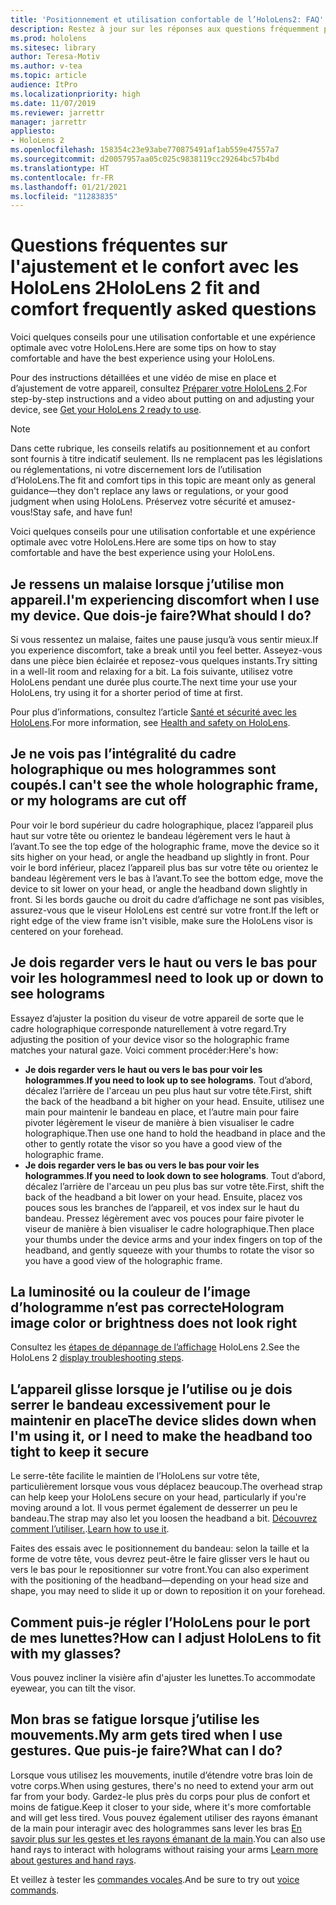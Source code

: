 ```yaml
---
title: 'Positionnement et utilisation confortable de l’HoloLens2: FAQ'
description: Restez à jour sur les réponses aux questions fréquemment posées sur l’ajustement de votre HoloLens 2 et profitez confortablement des expériences de reality mixed.
ms.prod: hololens
ms.sitesec: library
author: Teresa-Motiv
ms.author: v-tea
ms.topic: article
audience: ItPro
ms.localizationpriority: high
ms.date: 11/07/2019
ms.reviewer: jarrettr
manager: jarrettr
appliesto:
- HoloLens 2
ms.openlocfilehash: 158354c23e93abe770875491af1ab559e47557a7
ms.sourcegitcommit: d20057957aa05c025c9838119cc29264bc57b4bd
ms.translationtype: HT
ms.contentlocale: fr-FR
ms.lasthandoff: 01/21/2021
ms.locfileid: "11283835"
---
```

# <span data-ttu-id="6a294-103">Questions fréquentes sur l'ajustement et le confort avec les HoloLens 2</span><span class="sxs-lookup"><span data-stu-id="6a294-103">HoloLens 2 fit and comfort frequently asked questions</span></span>

<span data-ttu-id="6a294-104">Voici quelques conseils pour une utilisation confortable et une expérience optimale avec votre HoloLens.</span><span class="sxs-lookup"><span data-stu-id="6a294-104">Here are some tips on how to stay comfortable and have the best experience using your HoloLens.</span></span>

<span data-ttu-id="6a294-105">Pour des instructions détaillées et une vidéo de mise en place et d’ajustement de votre appareil, consultez [Préparer votre HoloLens 2](hololens2-setup.md).</span><span class="sxs-lookup"><span data-stu-id="6a294-105">For step-by-step instructions and a video about putting on and adjusting your device, see [Get your HoloLens 2 ready to use](hololens2-setup.md).</span></span>

> [!NOTE]
> <span data-ttu-id="6a294-106">Dans cette rubrique, les conseils relatifs au positionnement et au confort sont fournis à titre indicatif seulement. Ils ne remplacent pas les législations ou réglementations, ni votre discernement lors de l’utilisation d’HoloLens.</span><span class="sxs-lookup"><span data-stu-id="6a294-106">The fit and comfort tips in this topic are meant only as general guidance&mdash;they don't replace any laws or regulations, or your good judgment when using HoloLens.</span></span> <span data-ttu-id="6a294-107">Préservez votre sécurité et amusez-vous!</span><span class="sxs-lookup"><span data-stu-id="6a294-107">Stay safe, and have fun!</span></span>

<span data-ttu-id="6a294-108">Voici quelques conseils pour une utilisation confortable et une expérience optimale avec votre HoloLens.</span><span class="sxs-lookup"><span data-stu-id="6a294-108">Here are some tips on how to stay comfortable and have the best experience using your HoloLens.</span></span>

## <span data-ttu-id="6a294-109">Je ressens un malaise lorsque j’utilise mon appareil.</span><span class="sxs-lookup"><span data-stu-id="6a294-109">I'm experiencing discomfort when I use my device.</span></span> <span data-ttu-id="6a294-110">Que dois-je faire?</span><span class="sxs-lookup"><span data-stu-id="6a294-110">What should I do?</span></span>

<span data-ttu-id="6a294-111">Si vous ressentez un malaise, faites une pause jusqu’à vous sentir mieux.</span><span class="sxs-lookup"><span data-stu-id="6a294-111">If you experience discomfort, take a break until you feel better.</span></span> <span data-ttu-id="6a294-112">Asseyez-vous dans une pièce bien éclairée et reposez-vous quelques instants.</span><span class="sxs-lookup"><span data-stu-id="6a294-112">Try sitting in a well-lit room and relaxing for a bit.</span></span> <span data-ttu-id="6a294-113">La fois suivante, utilisez votre HoloLens pendant une durée plus courte.</span><span class="sxs-lookup"><span data-stu-id="6a294-113">The next time your use your HoloLens, try using it for a shorter period of time at first.</span></span>

<span data-ttu-id="6a294-114">Pour plus d’informations, consultez l’article [Santé et sécurité avec les HoloLens](https://go.microsoft.com/fwlink/p/?LinkId=746661).</span><span class="sxs-lookup"><span data-stu-id="6a294-114">For more information, see [Health and safety on HoloLens](https://go.microsoft.com/fwlink/p/?LinkId=746661).</span></span>

## <span data-ttu-id="6a294-115">Je ne vois pas l’intégralité du cadre holographique ou mes hologrammes sont coupés.</span><span class="sxs-lookup"><span data-stu-id="6a294-115">I can't see the whole holographic frame, or my holograms are cut off</span></span>

<span data-ttu-id="6a294-116">Pour voir le bord supérieur du cadre holographique, placez l’appareil plus haut sur votre tête ou orientez le bandeau légèrement vers le haut à l’avant.</span><span class="sxs-lookup"><span data-stu-id="6a294-116">To see the top edge of the holographic frame, move the device so it sits higher on your head, or angle the headband up slightly in front.</span></span> <span data-ttu-id="6a294-117">Pour voir le bord inférieur, placez l’appareil plus bas sur votre tête ou orientez le bandeau légèrement vers le bas à l’avant.</span><span class="sxs-lookup"><span data-stu-id="6a294-117">To see the bottom edge, move the device to sit lower on your head, or angle the headband down slightly in front.</span></span> <span data-ttu-id="6a294-118">Si les bords gauche ou droit du cadre d’affichage ne sont pas visibles, assurez-vous que le viseur HoloLens est centré sur votre front.</span><span class="sxs-lookup"><span data-stu-id="6a294-118">If the left or right edge of the view frame isn't visible, make sure the HoloLens visor is centered on your forehead.</span></span>

## <span data-ttu-id="6a294-119">Je dois regarder vers le haut ou vers le bas pour voir les hologrammes</span><span class="sxs-lookup"><span data-stu-id="6a294-119">I need to look up or down to see holograms</span></span>

<span data-ttu-id="6a294-120">Essayez d’ajuster la position du viseur de votre appareil de sorte que le cadre holographique corresponde naturellement à votre regard.</span><span class="sxs-lookup"><span data-stu-id="6a294-120">Try adjusting the position of your device visor so the holographic frame matches your natural gaze.</span></span> <span data-ttu-id="6a294-121">Voici comment procéder:</span><span class="sxs-lookup"><span data-stu-id="6a294-121">Here's how:</span></span>

- <span data-ttu-id="6a294-122">**Je dois regarder vers le haut ou vers le bas pour voir les hologrammes**.</span><span class="sxs-lookup"><span data-stu-id="6a294-122">**If you need to look up to see holograms**.</span></span> <span data-ttu-id="6a294-123">Tout d’abord, décalez l’arrière de l'arceau un peu plus haut sur votre tête.</span><span class="sxs-lookup"><span data-stu-id="6a294-123">First, shift the back of the headband a bit higher on your head.</span></span> <span data-ttu-id="6a294-124">Ensuite, utilisez une main pour maintenir le bandeau en place, et l’autre main pour faire pivoter légèrement le viseur de manière à bien visualiser le cadre holographique.</span><span class="sxs-lookup"><span data-stu-id="6a294-124">Then use one hand to hold the headband in place and the other to gently rotate the visor so you have a good view of the holographic frame.</span></span>
- <span data-ttu-id="6a294-125">**Je dois regarder vers le bas ou vers le bas pour voir les hologrammes**.</span><span class="sxs-lookup"><span data-stu-id="6a294-125">**If you need to look down to see holograms**.</span></span> <span data-ttu-id="6a294-126">Tout d’abord, décalez l’arrière de l'arceau un peu plus bas sur votre tête.</span><span class="sxs-lookup"><span data-stu-id="6a294-126">First, shift the back of the headband a bit lower on your head.</span></span> <span data-ttu-id="6a294-127">Ensuite, placez vos pouces sous les branches de l’appareil, et vos index sur le haut du bandeau. Pressez légèrement avec vos pouces pour faire pivoter le viseur de manière à bien visualiser le cadre holographique.</span><span class="sxs-lookup"><span data-stu-id="6a294-127">Then place your thumbs under the device arms and your index fingers on top of the headband, and gently squeeze with your thumbs to rotate the visor so you have a good view of the holographic frame.</span></span>

## <span data-ttu-id="6a294-128">La luminosité ou la couleur de l’image d’hologramme n’est pas correcte</span><span class="sxs-lookup"><span data-stu-id="6a294-128">Hologram image color or brightness does not look right</span></span>

<span data-ttu-id="6a294-129">Consultez les [étapes de dépannage de l’affichage](hololens2-display.md) HoloLens 2.</span><span class="sxs-lookup"><span data-stu-id="6a294-129">See the HoloLens 2 [display troubleshooting steps](hololens2-display.md).</span></span>

## <span data-ttu-id="6a294-130">L’appareil glisse lorsque je l’utilise ou je dois serrer le bandeau excessivement pour le maintenir en place</span><span class="sxs-lookup"><span data-stu-id="6a294-130">The device slides down when I'm using it, or I need to make the headband too tight to keep it secure</span></span>

<span data-ttu-id="6a294-131">Le serre-tête facilite le maintien de l’HoloLens sur votre tête, particulièrement lorsque vous vous déplacez beaucoup.</span><span class="sxs-lookup"><span data-stu-id="6a294-131">The overhead strap can help keep your HoloLens secure on your head, particularly if you're moving around a lot.</span></span> <span data-ttu-id="6a294-132">Il vous permet également de desserrer un peu le bandeau.</span><span class="sxs-lookup"><span data-stu-id="6a294-132">The strap may also let you loosen the headband a bit.</span></span> <span data-ttu-id="6a294-133">[Découvrez comment l’utiliser.](hololens2-setup.md#adjust-fit).</span><span class="sxs-lookup"><span data-stu-id="6a294-133">[Learn how to use it](hololens2-setup.md#adjust-fit).</span></span>

<span data-ttu-id="6a294-134">Faites des essais avec le positionnement du bandeau: selon la taille et la forme de votre tête, vous devrez peut-être le faire glisser vers le haut ou vers le bas pour le repositionner sur votre front.</span><span class="sxs-lookup"><span data-stu-id="6a294-134">You can also experiment with the positioning of the headband&mdash;depending on your head size and shape, you may need to slide it up or down to reposition it on your forehead.</span></span>

## <span data-ttu-id="6a294-135">Comment puis-je régler l’HoloLens pour le port de mes lunettes?</span><span class="sxs-lookup"><span data-stu-id="6a294-135">How can I adjust HoloLens to fit with my glasses?</span></span>

<span data-ttu-id="6a294-136">Vous pouvez incliner la visière afin d'ajuster les lunettes.</span><span class="sxs-lookup"><span data-stu-id="6a294-136">To accommodate eyewear, you can tilt the visor.</span></span>

## <span data-ttu-id="6a294-137">Mon bras se fatigue lorsque j’utilise les mouvements.</span><span class="sxs-lookup"><span data-stu-id="6a294-137">My arm gets tired when I use gestures.</span></span> <span data-ttu-id="6a294-138">Que puis-je faire?</span><span class="sxs-lookup"><span data-stu-id="6a294-138">What can I do?</span></span>

<span data-ttu-id="6a294-139">Lorsque vous utilisez les mouvements, inutile d’étendre votre bras loin de votre corps.</span><span class="sxs-lookup"><span data-stu-id="6a294-139">When using gestures, there's no need to extend your arm out far from your body.</span></span> <span data-ttu-id="6a294-140">Gardez-le plus près du corps pour plus de confort et moins de fatigue.</span><span class="sxs-lookup"><span data-stu-id="6a294-140">Keep it closer to your side, where it's more comfortable and will get less tired.</span></span> <span data-ttu-id="6a294-141">Vous pouvez également utiliser des rayons émanant de la main pour interagir avec des hologrammes sans lever les bras [En savoir plus sur les gestes et les rayons émanant de la main](hololens2-basic-usage.md#the-hand-tracking-frame).</span><span class="sxs-lookup"><span data-stu-id="6a294-141">You can also use hand rays to interact with holograms without raising your arms [Learn more about gestures and hand rays](hololens2-basic-usage.md#the-hand-tracking-frame).</span></span>

<span data-ttu-id="6a294-142">Et veillez à tester les [commandes vocales](hololens-cortana.md).</span><span class="sxs-lookup"><span data-stu-id="6a294-142">And be sure to try out [voice commands](hololens-cortana.md).</span></span>
